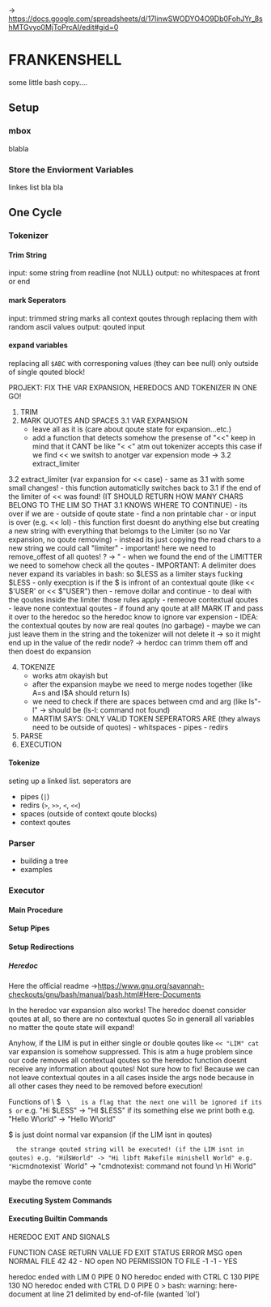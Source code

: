 -> https://docs.google.com/spreadsheets/d/17linwSWODYO4O9Db0FohJYr_8shMTGvyo0MjToPrcAI/edit#gid=0

# FRANKENSHELL

some little bash copy....

## Setup

### mbox
blabla

### Store the Enviorment Variables
linkes list bla bla

## One Cycle
### Tokenizer
#### Trim String
input: some string from readline (not NULL)
output: no whitespaces at front or end

#### mark Seperators
input: trimmed string
marks all context qoutes through replacing them with random ascii values
output: qouted input

#### expand variables
replacing all ```$ABC``` with corresponing values (they can bee null)
only outside of single qouted block!

>>>>>>>>>>

PROJEKT: FIX THE VAR EXPANSION, HEREDOCS AND TOKENIZER IN ONE GO!

1. TRIM
2. MARK QUOTES AND SPACES
3.1 VAR EXPANSION
	- leave all as it is (care about qoute state for expansion...etc.)
	- add a function that detects somehow the presense of "<<"    keep in mind that it CANT be like "<        <" atm out tokenizer accepts this case
		if we find << we switsh to anotger var expension mode -> 3.2 extract_limiter
		
3.2 extract_limiter (var expansion for << case)
	- same as 3.1 with some small changes!
	- this function automaticlly switches back to 3.1 if the end of the limiter of << was found! (IT SHOULD RETURN HOW MANY CHARS BELONG TO THE LIM SO THAT 3.1 KNOWS WHERE TO CONTINUE)
		- its over if we are
			- outside of qoute state
			- find a non printable char
			- or input is over (e.g. << lol)
	- this function first doesnt do anything else but creating a new string with everything that belomgs to the Limiter (so no Var expansion, no qoute removing)
	- instead its just copying the read chars to a new string we could call "limiter"
		- important! here we need to remove_offest of all quotes!    ? -> "
	- when we found the end of the LIMITTER we need to somehow check all the qoutes
		- IMPORTANT: A delimiter does never expand its variables in bash: so $LESS as a limiter stays  fucking $LESS
			- only execption is if the $ is infront of an contextual qoute (like << $'USER' or << $"USER") then
				- remove dollar and continue
		- to deal with the qoutes inside the limiter those rules apply
			- remeove contextual qoutes
			- leave none contextual qoutes
			- if found any qoute at all! MARK IT and pass it over to the heredoc so the heredoc know to ignore var expension
				- IDEA: the contextual qoutes by now are real qoutes (no garbage)
					- maybe we can just leave them in the string and the tokenizer will not delete it
						-> so it might end up in the value of the redir node?
						-> herdoc can trimm them off and then doest do expansion
						
4. TOKENIZE
	- works atm okayish but
	- after the expansion maybe we need to merge nodes together (like A=s and l$A should return ls)
	- we need to check if there are spaces between cmd and arg (like ls"-l" -> should be (ls-l: command not found)
	- MARTIM SAYS:
		ONLY VALID TOKEN SEPERATORS ARE (they always need to be outside of quotes)
			- whitspaces
			- pipes 
			- redirs
5. PARSE
6. EXECUTION
>>>>>>>>>>

#### Tokenize
seting up a linked list. seperators are
- pipes (```|```)
- redirs (```>```, ```>>```, ```<```, ```<<```)
- spaces (outside of context qoute blocks)
- context qoutes

### Parser
- building a tree
- examples

### Executor

#### Main Procedure

#### Setup Pipes

#### Setup Redirections
##### Heredoc
Here the official readme
->https://www.gnu.org/savannah-checkouts/gnu/bash/manual/bash.html#Here-Documents

In the heredoc var expansion also works!
The heredoc doenst consider qoutes at all, so there are no contextual quotes
So in generall all variables no matter the qoute state will expand!

Anyhow, if the LIM is put in either single or double qoutes like ```<< "LIM" cat```
var expansion is somehow suppressed. This is atm a huge problem since our code removes
all contextual qoutes so the heredoc function doesnt receive any information about
qoutes! Not sure how to fix!
Because we can not leave contextual qoutes in a all cases inside the args node because
in all other cases they need to be removed before execution!

Functions of \ $ ` 
\   is a flag that the next one will be ignored if its $ or `
        e.g. "Hi \$LESS" -> "HI $LESS"
    if its something else we print both
        e.g. "Hello W\orld" -> "Hello W\orld"

$   is just doint normal var expansion (if the LIM isnt in qoutes)

`   the strange qouted string will be executed! (if the LIM isnt in qoutes)
        e.g. "Hi `ls` World" -> "Hi libft Makefile minishell World"
        e.g. "Hi `cmdnotexist` World" -> "cmdnotexist: command not found \n Hi  World"

maybe the remove conte

#### Executing System Commands

#### Executing Builtin Commands



HEREDOC EXIT AND SIGNALS

FUNCTION	CASE			RETURN VALUE	FD	EXIT STATUS	ERROR MSG
open		NORMAL FILE		42		42	-		NO
open		NO PERMISSION TO FILE	-1		-1	-		YES

heredoc		ended with LIM		0		PIPE	0		NO
heredoc		ended with CTRL C	130		PIPE	130		NO
heredoc		ended with CTRL D	0		PIPE	0		> bash: warning: here-document at line 21 delimited by end-of-file (wanted `lol')
